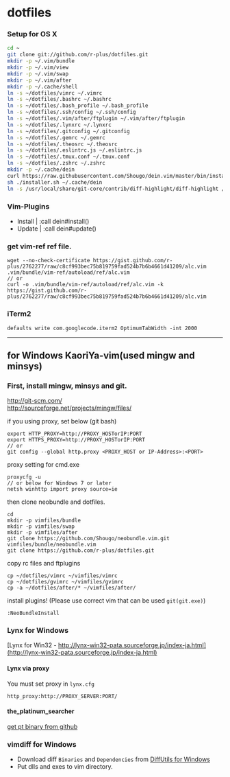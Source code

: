 # dotfiles

### Setup for OS X

```bash
cd ~
git clone git://github.com/r-plus/dotfiles.git
mkdir -p ~/.vim/bundle
mkdir -p ~/.vim/view
mkdir -p ~/.vim/swap
mkdir -p ~/.vim/after
mkdir -p ~/.cache/shell
ln -s ~/dotfiles/vimrc ~/.vimrc
ln -s ~/dotfiles/.bashrc ~/.bashrc
ln -s ~/dotfiles/.bash_profile ~/.bash_profile
ln -s ~/dotfiles/.ssh/config ~/.ssh/config
ln -s ~/dotfiles/.vim/after/ftplugin ~/.vim/after/ftplugin
ln -s ~/dotfiles/.lynxrc ~/.lynxrc
ln -s ~/dotfiles/.gitconfig ~/.gitconfig
ln -s ~/dotfiles/.gemrc ~/.gemrc
ln -s ~/dotfiles/.theosrc ~/.theosrc
ln -s ~/dotfiles/.eslintrc.js ~/.eslintrc.js
ln -s ~/dotfiles/.tmux.conf ~/.tmux.conf
ln -s ~/dotfiles/.zshrc ~/.zshrc
mkdir -p ~/.cache/dein
curl https://raw.githubusercontent.com/Shougo/dein.vim/master/bin/installer.sh > installer.sh
sh ./installer.sh ~/.cache/dein
ln -s /usr/local/share/git-core/contrib/diff-highlight/diff-highlight /usr/local/bin/diff-highlight
```

### Vim-Plugins

* Install | :call dein#install()
* Update | :call dein#update()

### get vim-ref ref file.

    wget --no-check-certificate https://gist.github.com/r-plus/2762277/raw/c8cf993bec75b819759fad524b7b6b4661d41209/alc.vim .vim/bundle/vim-ref/autoload/ref/alc.vim
    // or
    curl -o .vim/bundle/vim-ref/autoload/ref/alc.vim -k https://gist.github.com/r-plus/2762277/raw/c8cf993bec75b819759fad524b7b6b4661d41209/alc.vim

### iTerm2

`defaults write com.googlecode.iterm2 OptimumTabWidth -int 2000`

-----
## for Windows KaoriYa-vim(used mingw and minsys)
### First, install mingw, minsys and git.
http://git-scm.com/    
http://sourceforge.net/projects/mingw/files/

if you using proxy, set below (git bash)

    export HTTP_PROXY=http://PROXY_HOSTorIP:PORT
    export HTTPS_PROXY=http://PROXY_HOSTorIP:PORT
    // or
    git config --global http.proxy <PROXY_HOST or IP-Address>:<PORT>

proxy setting for cmd.exe

    proxycfg -u
    // or below for Windows 7 or later
    netsh winhttp import proxy source=ie

then clone neobundle and dotfiles.

    cd
    mkdir -p vimfiles/bundle
    mkdir -p vimfiles/swap
    mkdir -p vimfiles/after
    git clone https://github.com/Shougo/neobundle.vim.git vimfiles/bundle/neobundle.vim
    git clone https://github.com/r-plus/dotfiles.git

copy rc files and ftplugins

    cp ~/dotfiles/vimrc ~/vimfiles/vimrc
    cp ~/dotfiles/gvimrc ~/vimfiles/gvimrc
    cp -a ~/dotfiles/after/* ~/vimfiles/after/

install plugins! (Please use correct vim that can be used `git(git.exe)`)

    :NeoBundleInstall

### Lynx for Windows
[Lynx for Win32 - http://lynx-win32-pata.sourceforge.jp/index-ja.html](http://lynx-win32-pata.sourceforge.jp/index-ja.html)

#### Lynx via proxy
You must set proxy in `lynx.cfg`

    http_proxy:http://PROXY_SERVER:PORT/

#### the_platinum_searcher
[get pt binary from github](https://github.com/monochromegane/the_platinum_searcher#user)

### vimdiff for Windows
* Download diff `Binaries` and `Dependencies` from [DiffUtils for Windows](http://gnuwin32.sourceforge.net/packages/diffutils.htm)
* Put dlls and exes to vim directory.
